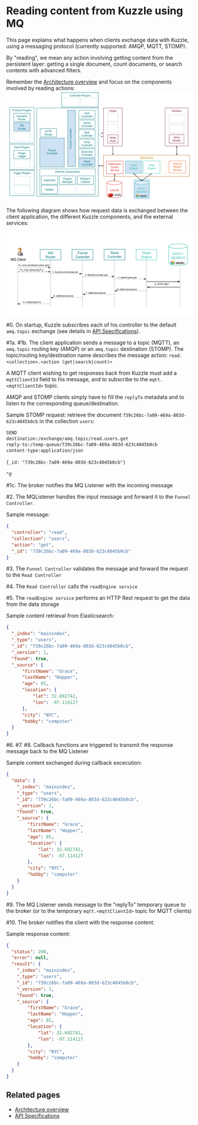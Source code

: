 # Reading content from Kuzzle using MQ

This page explains what happens when clients exchange data with Kuzzle, using a messaging protocol (currently supported: AMQP, MQTT, STOMP).

By "reading", we mean any action involving getting content from the persistent layer: getting a single document, count documents, or search contents with advanced filters.

Remember the [Architecture overview](../architecture.md) and focus on the components involved by reading actions:
![read_scenario_broker_overview](../images/kuzzle_read_scenario_mq_overview.png)

The following diagram shows how request data is exchanged between the client application, the different Kuzzle components, and the external services:

![read_scenario_broker_details](../images/kuzzle_read_scenario_mq_details.png)

\#0. On startup, Kuzzle subscribes each of his controller to the default ```amq.topic``` exchange (see details in [API Specifications](../api-specifications.md)).

\#1a. \#1b. The client application sends a message to a topic (MQTT), an ```amq.topic``` routing key (AMQP) or an ```amq.topic``` destination (STOMP). The topic/routing key/destination name describes the message action:
```read.<collection>.<action (get|search|count)>```

A MQTT client wishing to get responses back from Kuzzle must add a ```mqttClientId``` field to his message, and to subscribe to the ```mqtt.<mqttClientId>``` topic.

AMQP and STOMP clients simply have to fill the ```replyTo``` metadata and to listen to the corresponding queue/destination.

Sample STOMP request: retrieve the document ```739c26bc-7a09-469a-803d-623c4045b0cb``` in the collection ```users```:

```
SEND
destination:/exchange/amq.topic/read.users.get
reply-to:/temp-queue/739c26bc-7a09-469a-803d-623c4045b0cb
content-type:application/json

{_id: "739c26bc-7a09-469a-803d-623c4045b0cb"}

^@
```

\#1c. The broker notifies the MQ Listener with the incoming message


\#2. The MQListener handles the input message and forward it to the ```Funnel Controller```.

Sample message:

```json
{
  "controller": "read",
  "collection": "users",
  "action": "get",
  "_id": "739c26bc-7a09-469a-803d-623c4045b0cb"
}
```

\#3. The ```Funnel Controller``` validates the message and forward the request to the ```Read Controller```

\#4. The ```Read Controller``` calls the ```readEngine service```

\#5. The ```readEngine service``` performs an HTTP Rest request to get the data from the data storage

Sample content retrieval from Elasticsearch:

```json
{
  "_index": "mainindex",
  "_type": "users",
  "_id": "739c26bc-7a09-469a-803d-623c4045b0cb",
  "_version": 1,
  "found": true,
  "_source": {
      "firstName": "Grace",
      "lastName": "Hopper",
      "age": 85,
      "location": {
          "lat": 32.692742,
          "lon": -97.114127
      },
      "city": "NYC",
      "hobby": "computer"
  }
}
```

\#6. \#7. \#8. Callback functions are triggered to transmit the response message back to the MQ Listener

Sample content exchanged during callback excecution:
```json
{
  "data": {
    "_index": "mainindex",
    "_type": "users",
    "_id": "739c26bc-7a09-469a-803d-623c4045b0cb",
    "_version": 1,
    "found": true,
    "_source": {
        "firstName": "Grace",
        "lastName": "Hopper",
        "age": 85,
        "location": {
            "lat": 32.692742,
            "lon": -97.114127
        },
        "city": "NYC",
        "hobby": "computer"
    }
  }
}
```
\#9. The MQ Listener sends message to the "replyTo" temporary queue to the broker (or to the temporary ```mqtt.<mqttClientId>``` topic for MQTT clients)

\#10. The broker notifies the client with the response content.

Sample response content:

```json
{
  "status": 200,
  "error": null,
  "result": {
    "_index": "mainindex",
    "_type": "users",
    "_id": "739c26bc-7a09-469a-803d-623c4045b0cb",
    "_version": 1,
    "found": true,
    "_source": {
        "firstName": "Grace",
        "lastName": "Hopper",
        "age": 85,
        "location": {
            "lat": 32.692742,
            "lon": -97.114127
        },
        "city": "NYC",
        "hobby": "computer"
    }
  }
}
```

## Related pages

* [Architecture overview](../architecture.md)
* [API Specifications](../README.md#api-specifications)
